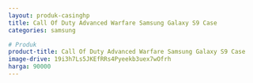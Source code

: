 ```yaml
---
layout: produk-casinghp
title: Call Of Duty Advanced Warfare Samsung Galaxy S9 Case
categories: samsung

# Produk
product-title: Call Of Duty Advanced Warfare Samsung Galaxy S9 Case
image-drive: 19i3h7Ls5JKEfRRs4Pyeekb3uex7wOfrh
harga: 90000
---
```

